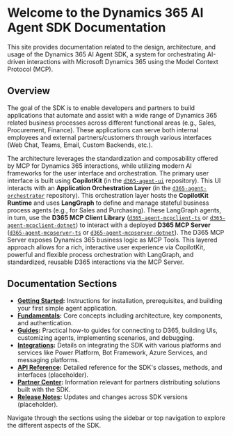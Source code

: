 # Welcome to the Dynamics 365 AI Agent SDK Documentation

This site provides documentation related to the design, architecture, and usage of the Dynamics 365 AI Agent SDK, a system for orchestrating AI-driven interactions with Microsoft Dynamics 365 using the Model Context Protocol (MCP).

## Overview

The goal of the SDK is to enable developers and partners to build applications that automate and assist with a wide range of Dynamics 365 related business processes across different functional areas (e.g., Sales, Procurement, Finance). These applications can serve both internal employees and external partners/customers through various interfaces (Web Chat, Teams, Email, Custom Backends, etc.).

The architecture leverages the standardization and composability offered by MCP for Dynamics 365 interactions, while utilizing modern AI frameworks for the user interface and orchestration.
The primary user interface is built using **CopilotKit** (in the [`d365-agent-ui`](https://github.com/ntrtd/d365-agent-ui) repository). This UI interacts with an **Application Orchestration Layer** (in the [`d365-agent-orchestrator`](https://github.com/ntrtd/d365-agent-orchestrator) repository).
This orchestration layer hosts the **CopilotKit Runtime** and uses **LangGraph** to define and manage stateful business process agents (e.g., for Sales and Purchasing). These LangGraph agents, in turn, use the **D365 MCP Client Library** ([`d365-agent-mcpclient-ts`](https://github.com/ntrtd/d365-agent-mcpclient-ts) or [`d365-agent-mcpclient-dotnet`](https://github.com/ntrtd/d365-agent-mcpclient-dotnet)) to interact with a deployed **D365 MCP Server** ([`d365-agent-mcpserver-ts`](https://github.com/ntrtd/d365-agent-mcpserver-ts) or [`d365-agent-mcpserver-dotnet`](https://github.com/ntrtd/d365-agent-mcpserver-dotnet)). The D365 MCP Server exposes Dynamics 365 business logic as MCP Tools.
This layered approach allows for a rich, interactive user experience via CopilotKit, powerful and flexible process orchestration with LangGraph, and standardized, reusable D365 interactions via the MCP Server.

## Documentation Sections

*   **[Getting Started](./getting-started/index.md):** Instructions for installation, prerequisites, and building your first simple agent application.
*   **[Fundamentals](./fundamentals/index.md):** Core concepts including architecture, key components, and authentication.
*   **[Guides](./guides/index.md):** Practical how-to guides for connecting to D365, building UIs, customizing agents, implementing scenarios, and debugging.
*   **[Integrations](./integrations/index.md):** Details on integrating the SDK with various platforms and services like Power Platform, Bot Framework, Azure Services, and messaging platforms.
*   **[API Reference](./api-reference/index.md):** Detailed reference for the SDK's classes, methods, and interfaces (placeholder).
*   **[Partner Center](./partner-center/index.md):** Information relevant for partners distributing solutions built with the SDK.
*   **[Release Notes](./release-notes/index.md):** Updates and changes across SDK versions (placeholder).

Navigate through the sections using the sidebar or top navigation to explore the different aspects of the SDK.
